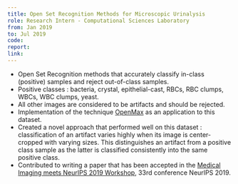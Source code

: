 ```yaml
---
title: Open Set Recognition Methods for Microscopic Urinalysis
role: Research Intern - Computational Sciences Laboratory
from: Jan 2019
to: Jul 2019
code:
report:
link:
---
```

<ul>
<li>Open Set Recognition methods that accurately classify in-class (positive) samples and reject out-of-class samples.</li>
<li>Positive classes : bacteria, crystal, epithelial-cast, RBCs, RBC clumps, WBCs, WBC clumps, yeast.</li>
<li>All other images are considered to be artifacts and should be rejected.</li>
<li>Implementation of the technique <a href="https://arxiv.org/abs/1511.06233">OpenMax</a> as an application to this dataset.</li>
<li>Created a novel approach that performed well on this dataset : classification of an artifact varies highly when its image is center-cropped with varying sizes. This distinguishes an artifact from a positive class sample as the latter is classified consistently into the same positive class.</li>
<li>Contributed to writing a paper that has been accepted in the <a href="https://sites.google.com/view/med-neurips-2019">Medical Imaging meets NeurIPS 2019 Workshop</a>, 33rd conference NeurIPS 2019.</li>
</ul>